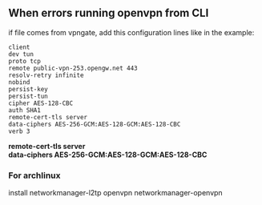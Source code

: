 ## When errors running openvpn from CLI
if file comes from vpngate, add this configuration lines like in the example:
```
client
dev tun
proto tcp
remote public-vpn-253.opengw.net 443
resolv-retry infinite
nobind
persist-key
persist-tun
cipher AES-128-CBC
auth SHA1
remote-cert-tls server
data-ciphers AES-256-GCM:AES-128-GCM:AES-128-CBC
verb 3
```
**remote-cert-tls server**</br>
**data-ciphers AES-256-GCM:AES-128-GCM:AES-128-CBC**

### For archlinux
install networkmanager-l2tp openvpn networkmanager-openvpn
